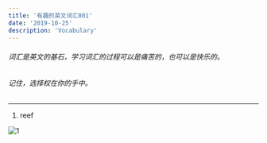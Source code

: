 ```yaml
---
title: '有趣的英文词汇001'
date: '2019-10-25'
description: 'Vocabulary'
---
```


###### 词汇是英文的基石，学习词汇的过程可以是痛苦的，也可以是快乐的。

###### 记住，选择权在你的手中。

---

1. reef 

![1](C:\Users\LC\Desktop\1.png)